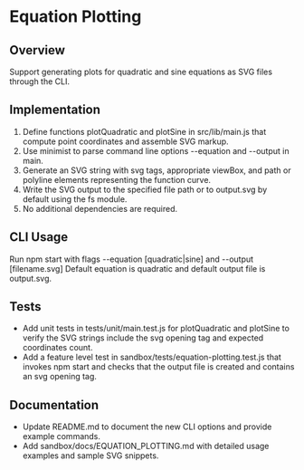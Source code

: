 # Equation Plotting

## Overview
Support generating plots for quadratic and sine equations as SVG files through the CLI.

## Implementation
1. Define functions plotQuadratic and plotSine in src/lib/main.js that compute point coordinates and assemble SVG markup.
2. Use minimist to parse command line options --equation and --output in main.
3. Generate an SVG string with svg tags, appropriate viewBox, and path or polyline elements representing the function curve.
4. Write the SVG output to the specified file path or to output.svg by default using the fs module.
5. No additional dependencies are required.

## CLI Usage
Run npm start with flags --equation [quadratic|sine] and --output [filename.svg]
Default equation is quadratic and default output file is output.svg.

## Tests
- Add unit tests in tests/unit/main.test.js for plotQuadratic and plotSine to verify the SVG strings include the svg opening tag and expected coordinates count.
- Add a feature level test in sandbox/tests/equation-plotting.test.js that invokes npm start and checks that the output file is created and contains an svg opening tag.

## Documentation
- Update README.md to document the new CLI options and provide example commands.
- Add sandbox/docs/EQUATION_PLOTTING.md with detailed usage examples and sample SVG snippets.